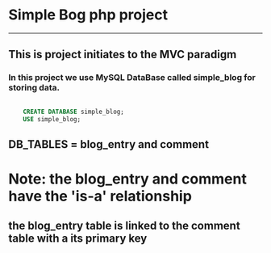 # Simple Bog php project
---

## This is project initiates to the MVC paradigm
### In this project we use MySQL DataBase called simple_blog for storing data.
``` sql

    CREATE DATABASE simple_blog;
    USE simple_blog;
```
## DB_TABLES = blog_entry and comment
# Note: the blog_entry and comment have the 'is-a' relationship
## the blog_entry table is linked to the comment table with a its primary key 